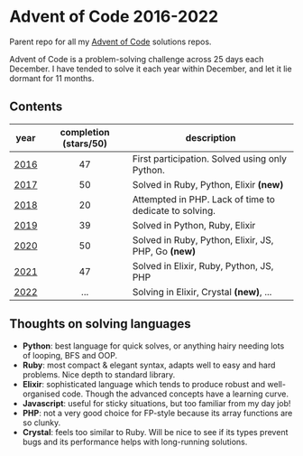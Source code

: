 # Advent of Code 2016-2022

Parent repo for all my [Advent of Code](https://adventofcode.com/) solutions repos.

Advent of Code is a problem-solving challenge across 25 days each December. I have tended to solve it each year within December, and let it lie dormant for 11 months.

## Contents

| year | completion (stars/50) | description |
| ---- | :-------------------: | ----------- |
| [2016](https://github.com/mn113/adventofcode2016) | 47 | First participation. Solved using only Python. |
| [2017](https://github.com/mn113/adventofcode2017) | 50 | Solved in Ruby, Python, Elixir **(new)** |
| [2018](https://github.com/mn113/adventofcode2018) | 20 | Attempted in PHP. Lack of time to dedicate to solving. |
| [2019](https://github.com/mn113/adventofcode2019) | 39 | Solved in Python, Ruby, Elixir |
| [2020](https://github.com/mn113/adventofcode2020) | 50 | Solved in Ruby, Python, Elixir, JS, PHP, Go **(new)**   |
| [2021](https://github.com/mn113/adventofcode2021) | 47 | Solved in Elixir, Ruby, Python, JS, PHP |
| [2022](https://github.com/mn113/adventofcode2022) | ... | Solving in Elixir, Crystal **(new)**, ... |

## Thoughts on solving languages

- **Python**: best language for quick solves, or anything hairy needing lots of looping, BFS and OOP.
- **Ruby**: most compact & elegant syntax, adapts well to easy and hard problems. Nice depth to standard library.
- **Elixir**: sophisticated language which tends to produce robust and well-organised code. Though the advanced concepts have a learning curve.
- **Javascript**: useful for sticky situations, but too familiar from my day job!
- **PHP**: not a very good choice for FP-style because its array functions are so clunky.
- **Crystal**: feels too similar to Ruby. Will be nice to see if its types prevent bugs and its performance helps with long-running solutions.
